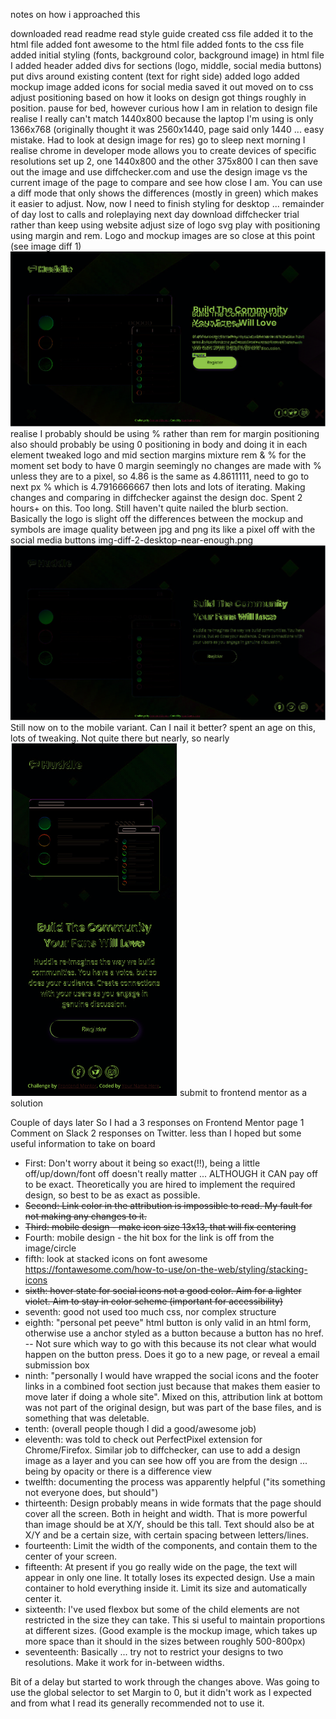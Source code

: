 notes on how i approached this

downloaded
read readme
read style guide
created css file
added it to the html file
added font awesome to the html file
added fonts to the css file
added initial styling (fonts, background color, background image)
in html file I 
    added header
    added divs for sections (logo, middle, social media buttons)
    put divs around existing content (text for right side)
    added logo
    added mockup image
    added icons for social media
    saved it out
moved on to css
    adjust positioning based on how it looks on design
    got things roughly in position.
    pause for bed, however curious how I am in relation to design file
    realise I really can't match 1440x800 because the laptop I'm using is only 1366x768 (originally thought it was 2560x1440, page said only 1440 ... easy mistake. Had to look at design image for res)
go to sleep
next morning I realise
    chrome in developer mode allows you to create devices of specific resolutions
    set up 2, one 1440x800 and the other 375x800
    I can then save out the image and use diffchecker.com and use the design image vs the current image of the page to compare and see how close I am. You can use a diff mode that only shows the differences (mostly in green) which makes it easier to adjust.
    Now, now I need to finish styling for desktop ...
    remainder of day lost to calls and roleplaying
next day 
    download diffchecker trial rather than keep using website
    adjust size of logo svg
    play with positioning using margin and rem. Logo and mockup images are so close at this point (see image diff 1)
    ![alt](image-diff-1.png)
    realise I probably should be using % rather than rem for margin positioning
    also should probably be using 0 positioning in body and doing it in each element
    tweaked logo and mid section margins mixture rem & % for the moment
    set body to have 0 margin
    seemingly no changes are made with % unless they are to a pixel, so 4.86 is the same as 4.8611111, need to go to next px % which is 4.7916666667
    then lots and lots of iterating. Making changes and comparing in diffchecker against the design doc.
    Spent 2 hours+ on this. Too long.
    Still haven't quite nailed the blurb section.
        Basically the logo is slight off
        the differences between the mockup and symbols are image quality between jpg and png
        its like a pixel off with the social media buttons
    img-diff-2-desktop-near-enough.png
    ![alt](img-diff-2-desktop-near-enough.png)
    Still now on to the mobile variant. Can I nail it better?
    spent an age on this, lots of tweaking. Not quite there but nearly, so nearly
    ![mobileimage](mob-img-diff-1.png)
    submit to frontend mentor as a solution

Couple of days later
    So I had a 3 responses on Frontend Mentor page
    1 Comment on Slack
    2 responses on Twitter. 
    less than I hoped but some useful information to take on board

* First: Don't worry about it being so exact(!!), being a little off/up/down/font off doesn't really matter ... ALTHOUGH it CAN pay off to be exact. Theoretically you are hired to implement the required design, so best to be as exact as possible.
* ~~Second: Link color in the attribution is impossible to read. My fault for not making any changes to it.~~
* ~~Third: mobile design - make icon size 13x13, that will fix centering~~
* Fourth: mobile design - the hit box for the link is off from the image/circle
* fifth: look at stacked icons on font awesome https://fontawesome.com/how-to-use/on-the-web/styling/stacking-icons
* ~~sixth: hover state for social icons not a good color. Aim for a lighter violet. Aim to stay in color scheme (important for accessibility)~~
* seventh: good not used too much css, nor complex structure
* eighth: "personal pet peeve" html button is only valid in an html form, otherwise use a anchor styled as a button because a button has no href. -- Not sure which way to go with this because its not clear what would happen on the button press. Does it go to a new page, or reveal a email submission box
* ninth: "personally I would have wrapped the social icons and the footer links in a combined foot section just because that makes them easier to move later if doing a whole site". Mixed on this, attribution link at bottom was not part of the original design, but was part of the base files, and is something that was deletable. 
* tenth: (overall people though I did a good/awesome job)
* eleventh: was told to check out PerfectPixel extension for Chrome/Firefox. Similar job to diffchecker, can use to add a design image as a layer and you can see how off you are from the design ... being by opacity or there is a difference view
* twelfth: documenting the process was apparently helpful ("its something not everyone does, but should")
* thirteenth: Design probably means in wide formats that the page should cover all the screen. Both in height and width. That is more powerful than image should be at X/Y, should be this tall. Text should also be at X/Y and be a certain size, with certain spacing between letters/lines.
* fourteenth: Limit the width of the components, and contain them to the center of your screen.
* fifteenth: At present if you go really wide on the page, the text will appear in only one line. It totally loses its expected design. Use a main container to hold everything inside it. Limit its size and automatically center it.
* sixteenth: I've used flexbox but some of the child elements are not restricted in the size they can take. This si useful to maintain proportions at different sizes. (Good example is the mockup image, which takes up more space than it should in the sizes between roughly 500-800px)
* seventeenth: Basically ... try not to restrict your designs to two resolutions. Make it work for in-between widths.

Bit of a delay but started to work through the changes above.
Was going to use the global selector to set Margin to 0, but it didn't work as I expected and from what I read its generally recommended not to use it.